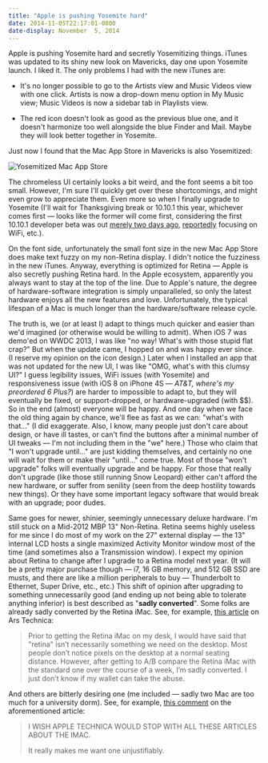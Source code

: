 ```yaml
---
title: "Apple is pushing Yosemite hard"
date: 2014-11-05T22:17:01-0800
date-display: November  5, 2014
---
```

Apple is pushing Yosemite hard and secretly Yosemitizing things. iTunes was updated to its shiny new look on Mavericks, day one upon Yosemite launch. I liked it. The only problems I had with the new iTunes are:

* It's no longer possible to go to the Artists view and Music Videos view with one click. Artists is now a drop-down menu option in My Music view; Music Videos is now a sidebar tab in Playlists view.

* The red icon doesn't look as good as the previous blue one, and it doesn't harmonize too well alongside the blue Finder and Mail. Maybe they will look better together in Yosemite.

Just now I found that the Mac App Store in Mavericks is also Yosemitized:

![Yosemitized Mac App Store](http://i.imgur.com/T7KIo6s.png)

The chromeless UI certainly looks a bit weird, and the font seems a bit too small. However, I'm sure I'll quickly get over these shortcomings, and might even grow to appreciate them. Even more so when I finally upgrade to Yosemite (I'll wait for Thanksgiving break or 10.10.1 this year, whichever comes first — looks like the former will come first, considering the first 10.10.1 developer beta was out [merely two days ago](http://www.macrumors.com/2014/11/03/first-yosemite-10-10-1-beta-now-available/), [reportedly](http://i.imgur.com/IVFV7E2.png) focusing on WiFi, etc.).

On the font side, unfortunately the small font size in the new Mac App Store does make text fuzzy on my non-Retina display. I didn't notice the fuzziness in the new iTunes. Anyway, everything is optimized for Retina — Apple is also secretly pushing Retina hard. In the Apple ecosystem, apparently you always want to stay at the top of the line. Due to Apple's nature, the degree of hardware-software integration is simply unparalleled, so only the latest hardware enjoys all the new features and love. Unfortunately, the typical lifespan of a Mac is much longer than the hardware/software release cycle.

The truth is, we (or at least I) adapt to things much quicker and easier than we'd imagined (or otherwise would be willing to admit). When iOS 7 was demo'ed on WWDC 2013, I was like "no way! What's with those stupid flat crap?" But when the update came, I hopped on and was happy ever since. (I reserve my opinion on the icon design.) Later when I installed an app that was not updated for the new UI, I was like "OMG, what's with this clumsy UI?" I guess legibility issues, WiFi issues (with Yosemite) and responsiveness issue (with iOS 8 on iPhone 4S — *AT&T, where's my preordered 6 Plus?*) are harder to impossible to adapt to, but they will eventually be fixed, or support-dropped, or hardware-upgraded (with $$). So in the end (almost) everyone will be happy. And one day when we face the old thing again by chance, we'll flee as fast as we can: "what's with that..." (I did exaggerate. Also, I know, many people just don't care about design, or have ill tastes, or can't find the buttons after a minimal number of UI tweaks — I'm not including them in the "we" here.) Those who claim that "I won't upgrade until..." are just kidding themselves, and certainly no one will wait for them or make their "until..." come true. Most of those "won't upgrade" folks will eventually upgrade and be happy. For those that really don't upgrade (like those still running Snow Leopard) either can't afford the new hardware, or suffer from senility (seen from the deep hostility towards new things). Or they have some important legacy software that would break with an upgrade; poor dudes.

Same goes for newer, shinier, seemingly unnecessary deluxe hardware. I'm still stuck on a Mid-2012 MBP 13" Non-Retina. Retina seems highly useless for me since I do most of my work on the 27" external display — the 13" internal LCD hosts a single maximized Activity Monitor window most of the time (and sometimes also a Transmission window). I expect my opinion about Retina to change after I upgrade to a Retina model next year. (It will be a pretty major purchase though — i7, 16 GB memory, and 512 GB SSD are musts, and there are like a million peripherals to buy — Thunderbolt to Ethernet, Super Drive, etc., etc.) This shift of opinion after upgrading to something unnecessarily good (and ending up not being able to tolerate anything inferior) is best described as "**sadly converted**". Some folks are already sadly converted by the Retina iMac. See, for example, [this article](http://arstechnica.com/apple/2014/11/yes-the-5k-retina-imacs-screen-runs-at-60hz-at-5k-resolution/#p11) on Ars Technica:

> Prior to getting the Retina iMac on my desk, I would have said that "retina" isn’t necessarily something we need on the desktop. Most people don’t notice pixels on the desktop at a normal seating distance. However, after getting to A/B compare the Retina iMac with the standard one over the course of a week, I’m sadly converted. I just don’t know if my wallet can take the abuse.

And others are bitterly desiring one (me included — sadly two Mac are too much for a university dorm). See, for example, [this comment](http://arstechnica.com/apple/2014/11/yes-the-5k-retina-imacs-screen-runs-at-60hz-at-5k-resolution/?comments=1&post=27896871) on the aforementioned article:

> I WISH APPLE TECHNICA WOULD STOP WITH ALL THESE ARTICLES ABOUT THE IMAC.
>
> It really makes me want one unjustifiably.
